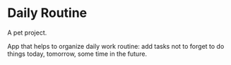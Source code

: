 # Daily Routine

A pet project.

App that helps to organize daily work routine: add tasks not to forget to do things today, tomorrow, some time in the future.